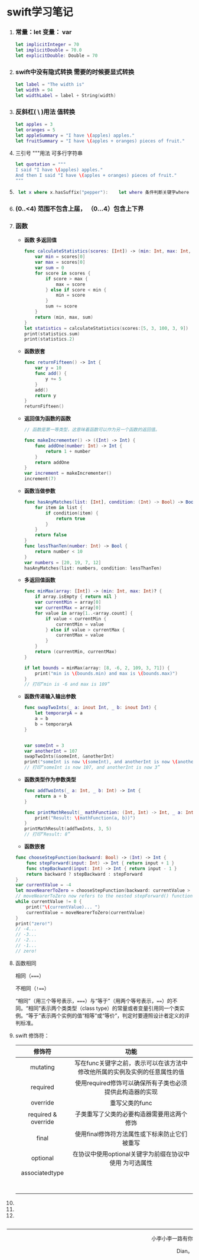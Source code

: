 # swift学习笔记



1. ### 常量：let   变量： var 

   ```swift
   let implicitInteger = 70
   let implicitDouble = 70.0
   let explicitDouble: Double = 70
   ```

2. ### swift中没有隐式转换  需要的时候要显式转换

   ```swift
   let label = "The width is"
   let width = 94
   let widthLabel = label + String(width)
   ```

3. ### 反斜杠( \ )用法   值转换

   ```swift
   let apples = 3
   let oranges = 5
   let appleSummary = "I have \(apples) apples."
   let fruitSummary = "I have \(apples + oranges) pieces of fruit."
   ```

4. 三引号 """用法  可多行字符串

   ```swift
   let quotation = """
   I said "I have \(apples) apples."
   And then I said "I have \(apples + oranges) pieces of fruit."
   """
   ```

   

5. ```swift
    let x where x.hasSuffix("pepper"):    let where 条件判断关键字where
   ```

6. ### (0..<4) 范围不包含上届，   （0...4）包含上下界

7. ### 函数

   - **函数 多返回值**

     ```swift
     func calculateStatistics(scores: [Int]) -> (min: Int, max: Int, sum: Int) {
         var min = scores[0]
         var max = scores[0]
         var sum = 0
         for score in scores {
             if score > max {
                 max = score
             } else if score < min {
                 min = score
             }
             sum += score
         }
         return (min, max, sum)
     }
     let statistics = calculateStatistics(scores:[5, 3, 100, 3, 9])
     print(statistics.sum)
     print(statistics.2)	
     ```

   - **函数嵌套**

     ```swift
     func returnFifteen() -> Int {
         var y = 10
         func add() {
             y += 5
         }
         add()
         return y
     }
     returnFifteen()
     ```

     

   - **返回值为函数的函数**

     ```swift
     // 函数是第一等类型，这意味着函数可以作为另一个函数的返回值。
     
     func makeIncrementer() -> ((Int) -> Int) {
         func addOne(number: Int) -> Int {
             return 1 + number
         }
         return addOne
     }
     var increment = makeIncrementer()
     increment(7)
     ```

   - **函数当做参数**

     ```swift
     func hasAnyMatches(list: [Int], condition: (Int) -> Bool) -> Bool {
         for item in list {
             if condition(item) {
                 return true
             }
         }
         return false
     }
     func lessThanTen(number: Int) -> Bool {
         return number < 10
     }
     var numbers = [20, 19, 7, 12]
     hasAnyMatches(list: numbers, condition: lessThanTen)	
     ```

     

   - **多返回值函数**

     ```swift
     func minMax(array: [Int]) -> (min: Int, max: Int)? {
         if array.isEmpty { return nil }
         var currentMin = array[0]
         var currentMax = array[0]
         for value in array[1..<array.count] {
             if value < currentMin {
                 currentMin = value
             } else if value > currentMax {
                 currentMax = value
             }
         }
         return (currentMin, currentMax)
     }	
     
     if let bounds = minMax(array: [8, -6, 2, 109, 3, 71]) {
         print("min is \(bounds.min) and max is \(bounds.max)")
     }
     // 打印“min is -6 and max is 109”
     ```

   - **函数传递输入输出参数**

     ```swift
     func swapTwoInts(_ a: inout Int, _ b: inout Int) {
         let temporaryA = a
         a = b
         b = temporaryA
     }
     
     
     var someInt = 3
     var anotherInt = 107
     swapTwoInts(&someInt, &anotherInt)
     print("someInt is now \(someInt), and anotherInt is now \(anotherInt)")
     // 打印“someInt is now 107, and anotherInt is now 3”
     ```

     

   - **函数类型作为参数类型**

     ```swift
     func addTwoInts(_ a: Int, _ b: Int) -> Int {
         return a + b
     }
     
     func printMathResult(_ mathFunction: (Int, Int) -> Int, _ a: Int, _ b: Int) {
         print("Result: \(mathFunction(a, b))")
     }
     printMathResult(addTwoInts, 3, 5)
     // 打印“Result: 8”
     ```

     

   -  **函数嵌套**

     ```swift
     func chooseStepFunction(backward: Bool) -> (Int) -> Int {
         func stepForward(input: Int) -> Int { return input + 1 }
         func stepBackward(input: Int) -> Int { return input - 1 }
         return backward ? stepBackward : stepForward
     }
     var currentValue = -4
     let moveNearerToZero = chooseStepFunction(backward: currentValue > 0)
     // moveNearerToZero now refers to the nested stepForward() function
     while currentValue != 0 {
         print("\(currentValue)... ")
         currentValue = moveNearerToZero(currentValue)
     }
     print("zero!")
     // -4...
     // -3...
     // -2...
     // -1...
     // zero!
     ```

     

8. 函数相同

   相同（`===`）

   不相同（`!==`）

   “相同”（用三个等号表示，`===`）与“等于”（用两个等号表示，`==`）的不同。“相同”表示两个类类型（class type）的常量或者变量引用同一个类实例。“等于”表示两个实例的值“相等”或“等价”，判定时要遵照设计者定义的评判标准。

9. swift 修饰符：

   |       修饰符        |                             功能                             |
   | :-----------------: | :----------------------------------------------------------: |
   |      mutating       | 写在func关键字之前，表示可以在该方法中修改他所属的实例及实例的任意属性的值 |
   |      required       |   使用required修饰可以确保所有子类也必须提供此构造器的实现   |
   |      override       |                        重写父类的func                        |
   | required & override |          子类重写了父类的必要构造器需要用这两个修饰          |
   |        final        |        使用final修饰符方法属性或下标来防止它们被重写         |
   |      optional       |   在协议中使用optional关键字为前缀在协议中使用 为可选属性    |
   |   associatedtype    |                                                              |
   |                     |                                                              |
   |                     |                                                              |
   |                     |                                                              |
   |                     |                                                              |
   |                     |                                                              |
   |                     |                                                              |
   |                     |                                                              |

   

10. 

11. 

12. 







```

```



















------

<p align="right" color="orange">	小李小李一路有你</p><p align="right" color="orange">	Dian。</p>	
